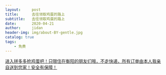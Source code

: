```yaml
---
layout:     post
title:      去往领取鸡蛋的路上
subtitle:   去往领取鸡蛋的路上
date:       2020-04-21
author:     jidan
header-img: img/about-BY-gentle.jpg
catalog: true
tags:
    - 免费
---
```


[进入拼多多抢鸡蛋吧！只限住在衡阳的朋友们哦，不走快递，所有订单由本人我亲自送到您家！安全有保障！](https://mobile.yangkeduo.com/goods.html?_wv=41729&_wvx=10&goods_id=101523545663&page_from=0&share_uin=2VKF65ARD45NOUPSNG752YHELY_GEXDA&refer_share_id=s2g7km4hl1t79c4bnb7pwjasl1ujynqv&refer_share_uid=4270167021&refer_share_channel=qq#pushState)
 

